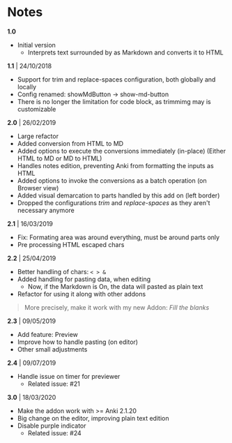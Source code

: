 # Notes

**1.0**

* Initial version
  * Interprets text surrounded by <amd> as Markdown and converts it to HTML

**1.1** | 24/10/2018

* Support for trim and replace-spaces configuration, both globally and locally
* Config renamed: showMdButton -> show-md-button  
* There is no longer the limitation for code block, as trimmimg may is customizable 

**2.0** | 26/02/2019

* Large refactor
* Added conversion from HTML to MD
* Added options to execute the conversions immediately (in-place) (Either HTML to MD or MD to HTML)
* Handles notes edition, preventing Anki from formatting the inputs as HTML
* Added options to invoke the conversions as a batch operation (on Browser view)
* Added visual demarcation to parts handled by this add on (left border)
* Dropped the configurations *trim* and *replace-spaces* as they aren't necessary anymore

**2.1** | 16/03/2019

* Fix: Formating area was around everything, must be around <amd> parts only
* Pre processing HTML escaped chars

**2.2** | 25/04/2019

* Better handling of chars: `< > &`
* Added handling for pasting data, when editing 
  * Now, if the Markdown is On, the data will pasted as plain text
* Refactor for using it along with other addons

> More precisely, make it work with my new Addon: *Fill the blanks*

**2.3** | 09/05/2019

* Add feature: Preview
* Improve how to handle pasting (on editor)
* Other small adjustments

**2.4** | 09/07/2019

* Handle issue on timer for previewer
  * Related issue: #21
  
**3.0** | 18/03/2020

* Make the addon work with >= Anki 2.1.20
* Big change on the editor, improving plain text edition
* Disable purple indicator
  * Related issue: #24